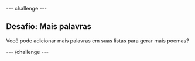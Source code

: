 --- challenge ---

## Desafio: Mais palavras

Você pode adicionar mais palavras em suas listas para gerar mais poemas?

--- /challenge ---